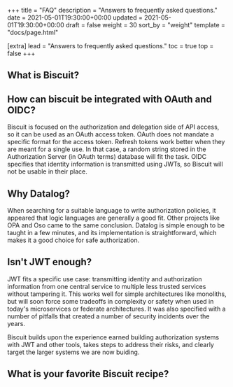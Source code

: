 +++
title = "FAQ"
description = "Answers to frequently asked questions."
date = 2021-05-01T19:30:00+00:00
updated = 2021-05-01T19:30:00+00:00
draft = false
weight = 30
sort_by = "weight"
template = "docs/page.html"

[extra]
lead = "Answers to frequently asked questions."
toc = true
top = false
+++

## What is Biscuit?

## How can biscuit be integrated with OAuth and OIDC?

Biscuit is focused on the authorization and delegation side of API access, so it can be used as an OAuth access token. OAuth does not mandate a specific format for the access token.
Refresh tokens work better when they are meant for a single use. In that case, a random string stored in the Authorization Server (in OAuth terms) database will fit the task.
OIDC specifies that identity information is transmitted using JWTs, so Biscuit will not be usable in their place.

## Why Datalog?

When searching for a suitable language to write authorization policies, it appeared that logic languages are generally a good fit. Other projects like OPA and Oso came to the same conclusion. Datalog is simple enough to be taught in a few minutes, and its implementation is straightforward, which makes it a good choice for safe authorization.

## Isn't JWT enough?

JWT fits a specific use case: transmitting identity and authorization information from one central service to multiple less trusted services without tampering it. This works well for simple architectures like monoliths, but will soon force some tradeoffs in complexity or safety when used in today's microservices or federate architectures.
It was also specified with a number of pitfalls that created a number of security incidents over the years.

Biscuit builds upon the experience earned building authorization systems with JWT and other tools, takes steps to address their risks, and clearly target the larger systems we are now buiding.

## What is your favorite Biscuit recipe?

